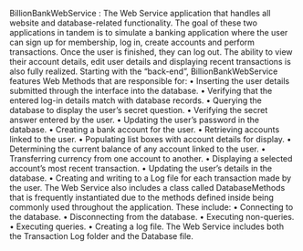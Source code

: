 BillionBankWebService : The Web Service application that handles all website and database-related functionality.
The goal of these two applications in tandem is to simulate a banking application where the user can sign up for membership, log in, create accounts and perform transactions. Once the user is finished, they can log out. The ability to view their account details, edit user details and displaying recent transactions is also fully realized.
Starting with the “back-end”, BillionBankWebService features Web Methods that are responsible for:
•	Inserting the user details submitted through the interface into the database.
•	Verifying that the entered log-in details match with database records.
•	Querying the database to display the user’s secret question.
•	Verifying the secret answer entered by the user.
•	Updating the user’s password in the database.
•	Creating a bank account for the user.
•	Retrieving accounts linked to the user.
•	Populating list boxes with account details for display.
•	Determining the current balance of any account linked to the user.
•	Transferring currency from one account to another.
•	Displaying a selected account’s most recent transaction.
•	Updating the user’s details in the database.
•	Creating and writing to a Log file for each transaction made by the user.
The Web Service also includes a class called DatabaseMethods that is frequently instantiated due to the methods defined inside being commonly used throughout the application. These include:
•	Connecting to the database.
•	Disconnecting from the database.
•	Executing non-queries.
•	Executing queries.
•	Creating a log file.
The Web Service includes both the Transaction Log folder and the Database file.
